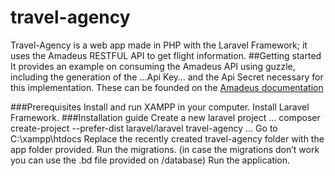 # travel-agency
Travel-Agency is a web app made in PHP with the Laravel Framework; it uses the Amadeus RESTFUL API to get flight information.
##Getting started
It provides an example on consuming the Amadeus API using guzzle, including the generation of the …Api Key… and the Api Secret necessary for this implementation. These can be founded on the [Amadeus documentation](https://developers.amadeus.com/quick-start-guide/category?id=77&durl=335&parentId=NaN)

###Prerequisites
Install and run XAMPP in your computer.
Install Laravel Framework.
###Installation guide
Create a new laravel project
…
composer create-project --prefer-dist laravel/laravel travel-agency
…
Go to C:\xampp\htdocs
Replace the recently created travel-agency folder with the app folder provided. 
Run the migrations. (in case the migrations don’t work you can use the .bd file provided on /database)
Run the application.
